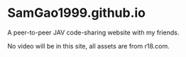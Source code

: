 # SamGao1999.github.io
A peer-to-peer JAV code-sharing website with my friends.

No video will be in this site, all assets are from r18.com.
